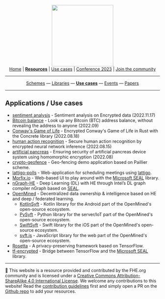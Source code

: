 <!-- Main header navigation -->
<p align="center">
  <img width="200" src="https://user-images.githubusercontent.com/5758427/180978488-db825482-5a58-4c7c-9589-c494a6f0be04.png"><br/>
  <a href="https://fhe-org.github.io">Home</a> | <a href="https://fhe-org.github.io/resources"><b>Resources</b></a> | <a href="https://fhe-org.github.io/use-cases">Use cases</a> | <a href="https://fhe-org.github.io/conferences/conference-2023/home">Conference 2023</a> | <a href="https://fhe-org.github.io/community">Join the community</a>
</p>
<hr/>
<!-- /Main header navigation -->
<!-- Resource categories links -->
<p align="center">
  <a href="https://fhe-org.github.io/resources">Schemes</a>
  —
  <a href="https://fhe-org.github.io/libraries">Libraries</a>
  —
  <a href="https://fhe-org.github.io/usecases"><b>Use cases</b></a>
  —
  <a href="https://fhe-org.github.io/events">Events</a>
  —
  <a href="https://fhe-org.github.io/papers">Papers</a>
</p>
<hr/>
<!-- /Resource categories links -->

## Applications / Use cases

- [sentiment analysis](https://huggingface.co/spaces/zama-fhe/encrypted_sentiment_analysis) - Sentiment analysis on Encrypted data (2022.11.17)
- [Bitcoin balance](https://btc.usespiral.com/) - Look up any Bitcoin (BTC) address balance, without revealing the address to anyone (2022.09)
- [Conway's Game of Life](https://www.zama.ai/post/the-game-of-life-rebooted-with-concrete-v0-2) - Encrypted Conway's Game of Life in Rust with the Concrete library (2022.08.18)
- [human action recognition](https://www.nature.com/articles/s41467-022-32168-5) - Secure human action recognition by encrypted neural network inference (2022.08.15)
- [artificial pancreas](https://www.sciencedirect.com/science/article/abs/pii/S174680942200516X) - Ensuring security of artificial pancreas device system using homomorphic encryption (2022.08)
- [crypto-geofence](https://github.com/Georeactor/crypto-geofence) - Geo-fencing demo application based on Paillier scheme.
- [lattigo-polls](https://github.com/ldsec/lattigo-polls-demo) - Web-application for scheduling meetings using [lattigo](#lattigo).
- [Morfix.io](https://morfix.io/sandbox) - Web-based UI to play around with the [Microsoft SEAL](#SEAL) library.
- [nGraph-HE](https://github.com/IntelAI/he-transformer) - Deep Learning (DL) with HE through Intel’s DL graph compiler nGraph based on [SEAL](#SEAL).
- [OpenMined](https://github.com/OpenMined) - Decentralized data ownership & intelligence based on HE and deep / federated learning.
	- [KotlinSyft](https://github.com/OpenMined/KotlinSyft) - Kotlin library for the Android part of the OpenMined's open-source ecosystem.
	- [PySyft](https://github.com/OpenMined/PySyft) - Python library for the server/IoT part of the OpenMined's open-source ecosystem.
	- [SwiftSyft](https://github.com/OpenMined/SwiftSyft) - Swift library for the iOS part of the OpenMined's open-source ecosystem.
	- [syft.js](https://github.com/OpenMined/syft.js) - JavaScript library for the web part of the OpenMined's open-source ecosystem.
- [Rosetta](https://github.com/LatticeX-Foundation/Rosetta) - A privacy-preserving framework based on TensorFlow.
- [tf-encrypted](https://github.com/tf-encrypted/tf-encrypted) - Bridge between TensorFlow and the [Microsoft SEAL](#SEAL) library.

<!--- Footer --->
<hr/>
💙 This website is a resource provided and contributed by the FHE.org community and is licensed under a <a rel="license" href="http://creativecommons.org/licenses/by-sa/4.0/">Creative Commons Attribution-ShareAlike 4.0 International License</a>. We welcome any contributions to this website! Read the <a href="https://fhe-org.github.io/contrib">contribution guidelines</a> first and simply open a PR on the <a href="https://github.com/fhe-org/fhe-org">Github repo</a> to add your resources.
